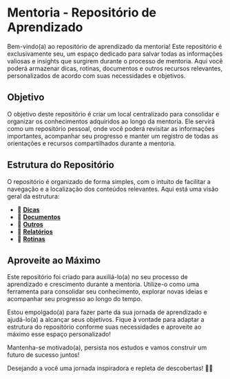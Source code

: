 # Mentoria - Repositório de Aprendizado

Bem-vindo(a) ao repositório de aprendizado da mentoria! Este repositório é exclusivamente seu, um espaço dedicado para salvar todas as informações valiosas e insights que surgirem durante o processo de mentoria. Aqui você poderá armazenar dicas, rotinas, documentos e outros recursos relevantes, personalizados de acordo com suas necessidades e objetivos.

## Objetivo

O objetivo deste repositório é criar um local centralizado para consolidar e organizar os conhecimentos adquiridos ao longo da mentoria. Ele servirá como um repositório pessoal, onde você poderá revisitar as informações importantes, acompanhar seu progresso e manter um registro de todas as orientações e recursos compartilhados durante a mentoria.

## Estrutura do Repositório

O repositório é organizado de forma simples, com o intuito de facilitar a navegação e a localização dos conteúdos relevantes. Aqui está uma visão geral da estrutura:

- 📁 **[Dicas](https://github.com/Diegiwg/Mentoria/tree/master/dicas)**
- 📁 **[Documentos](https://github.com/Diegiwg/Mentoria/tree/master/documentos)**
- 📁 **[Outros](https://github.com/Diegiwg/Mentoria/tree/master/outros)**
- 📁 **[Relatórios](https://github.com/Diegiwg/Mentoria/tree/master/relatórios)**
- 📁 **[Rotinas](https://github.com/Diegiwg/Mentoria/tree/master/rotinas)**

## Aproveite ao Máximo

Este repositório foi criado para auxiliá-lo(a) no seu processo de aprendizado e crescimento durante a mentoria. Utilize-o como uma ferramenta para consolidar seu conhecimento, explorar novas ideias e acompanhar seu progresso ao longo do tempo.

Estou empolgado(a) para fazer parte da sua jornada de aprendizado e ajudá-lo(a) a alcançar seus objetivos. Fique à vontade para adaptar a estrutura do repositório conforme suas necessidades e aproveite ao máximo esse espaço personalizado!

Mantenha-se motivado(a), persista nos estudos e vamos construir um futuro de sucesso juntos!

Desejando a você uma jornada inspiradora e repleta de descobertas! 🌟🚀
